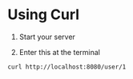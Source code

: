 # Using Curl

1. Start your server

1. Enter this at the terminal
```
curl http://localhost:8080/user/1
```

